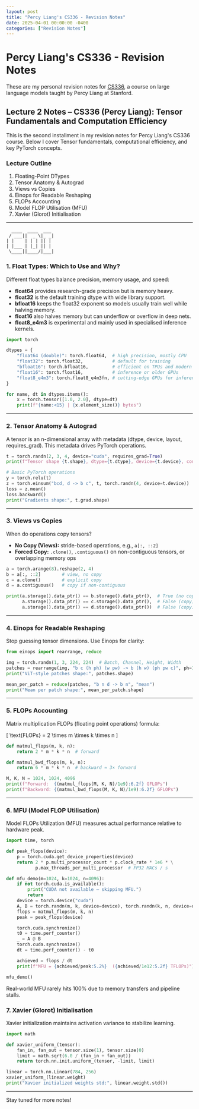 ```yaml
---
layout: post
title: "Percy Liang's CS336 - Revision Notes"
date: 2025-04-01 00:00:00 -0400
categories: ["Revision Notes"]
---
```


# Percy Liang's CS336 - Revision Notes

These are my personal revision notes for [CS336](https://stanford-cs336.github.io/), 
a course on large language models taught by Percy Liang at Stanford.

## Lecture 2 Notes – CS336 (Percy Liang): Tensor Fundamentals and Computation Efficiency

This is the second installment in my revision notes for Percy Liang's CS336 course. Below I cover
Tensor fundamentals, computational efficiency, and key PyTorch concepts.

### Lecture Outline

1. Floating-Point DTypes
2. Tensor Anatomy & Autograd
3. Views vs Copies
4. Einops for Readable Reshaping
5. FLOPs Accounting
6. Model FLOP Utilisation (MFU)
7. Xavier (Glorot) Initialisation

---
```
  ____  ____  ___
 / ___||  _ \|_ _|
| |    | | | || |
| |___ | |_| || |
 \____||____/|___|
```

### 1. Float Types: Which to Use and Why?

Different float types balance precision, memory usage, and speed:

- **float64** provides research-grade precision but is memory heavy.
- **float32** is the default training dtype with wide library support.
- **bfloat16** keeps the float32 exponent so models usually train well while halving memory.
- **float16** also halves memory but can underflow or overflow in deep nets.
- **float8_e4m3** is experimental and mainly used in specialised inference kernels.

```python
import torch

dtypes = {
    "float64 (double)": torch.float64,  # high precision, mostly CPU
    "float32": torch.float32,           # default for training
    "bfloat16": torch.bfloat16,         # efficient on TPUs and modern GPUs
    "float16": torch.float16,           # inference or older GPUs
    "float8_e4m3": torch.float8_e4m3fn, # cutting-edge GPUs for inference
}

for name, dt in dtypes.items():
    x = torch.tensor([1.0, 2.0], dtype=dt)
    print(f"{name:<15} | {x.element_size()} bytes")
```

---

### 2. Tensor Anatomy & Autograd

A tensor is an n-dimensional array with metadata (dtype, device, layout, requires_grad). This
metadata drives PyTorch operations.

```python
t = torch.randn(2, 3, 4, device="cuda", requires_grad=True)
print(f"Tensor shape {t.shape}, dtype={t.dtype}, device={t.device}, contiguous={t.is_contiguous()}")

# Basic PyTorch operations
y = torch.relu(t)
z = torch.einsum("bcd, d -> b c", t, torch.randn(4, device=t.device))
loss = z.mean()
loss.backward()
print("Gradients shape:", t.grad.shape)
```

---

### 3. Views vs Copies

When do operations copy tensors?

- **No Copy (Views):** stride-based operations, e.g., `a[:, ::2]`
- **Forced Copy:** `.clone()`, `.contiguous()` on non-contiguous tensors, or overlapping memory ops

```python
a = torch.arange(8).reshape(2, 4)
b = a[:, ::2]        # view, no copy
c = a.clone()        # explicit copy
d = a.contiguous()   # copy if non-contiguous

print(a.storage().data_ptr() == b.storage().data_ptr(),  # True (no copy)
      a.storage().data_ptr() == c.storage().data_ptr(),  # False (copy)
      a.storage().data_ptr() == d.storage().data_ptr())  # False (copy)
```

---

### 4. Einops for Readable Reshaping

Stop guessing tensor dimensions. Use Einops for clarity:

```python
from einops import rearrange, reduce

img = torch.randn(1, 3, 224, 224)  # Batch, Channel, Height, Width
patches = rearrange(img, "b c (h ph) (w pw) -> b (h w) (ph pw c)", ph=16, pw=16)
print("ViT-style patches shape:", patches.shape)

mean_per_patch = reduce(patches, "b n d -> b n", "mean")
print("Mean per patch shape:", mean_per_patch.shape)
```

---

### 5. FLOPs Accounting

Matrix multiplication FLOPs (floating point operations) formula:

\[
\text{FLOPs} = 2 \times m \times k \times n
\]

```python
def matmul_flops(m, k, n):
    return 2 * m * k * n  # forward

def matmul_bwd_flops(m, k, n):
    return 6 * m * k * n  # backward ≈ 3× forward

M, K, N = 1024, 1024, 4096
print(f"Forward:  {(matmul_flops(M, K, N)/1e9):6.2f} GFLOPs")
print(f"Backward: {(matmul_bwd_flops(M, K, N)/1e9):6.2f} GFLOPs")
```

---

### 6. MFU (Model FLOP Utilisation)

Model FLOPs Utilization (MFU) measures actual performance relative to hardware peak.

```python
import time, torch

def peak_flops(device):
    p = torch.cuda.get_device_properties(device)
    return 2 * p.multi_processor_count * p.clock_rate * 1e6 * \
           p.max_threads_per_multi_processor  # FP32 MACs / s

def mfu_demo(m=1024, k=1024, n=4096):
    if not torch.cuda.is_available():
        print("CUDA not available – skipping MFU.")
        return
    device = torch.device("cuda")
    A, B = torch.randn(m, k, device=device), torch.randn(k, n, device=device)
    flops = matmul_flops(m, k, n)
    peak = peak_flops(device)

    torch.cuda.synchronize()
    t0 = time.perf_counter()
    _ = A @ B
    torch.cuda.synchronize()
    dt = time.perf_counter() - t0

    achieved = flops / dt
    print(f"MFU = {achieved/peak:5.2%}  ({achieved/1e12:5.2f} TFLOPs)")

mfu_demo()
```

Real-world MFU rarely hits 100% due to memory transfers and pipeline stalls.


### 7. Xavier (Glorot) Initialisation

Xavier initialization maintains activation variance to stabilize learning.

```python
import math

def xavier_uniform_(tensor):
    fan_in, fan_out = tensor.size(1), tensor.size(0)
    limit = math.sqrt(6.0 / (fan_in + fan_out))
    return torch.nn.init.uniform_(tensor, -limit, limit)

linear = torch.nn.Linear(784, 256)
xavier_uniform_(linear.weight)
print("Xavier initialized weights std:", linear.weight.std())
```

---

Stay tuned for more notes!
